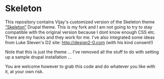 Skeleton
==============

This repository contains Vijay's customized version of the Skeleton theme [“Skeleton”](http://drupal.org/project/skeletontheme) Drupal theme. This is my fork and I am not going to try to stay compatible with the original version because I dont know enough CSS etc. There are my hacks and they work for me. I've also integrated some ideas from Luke Steven's D2 site: http://design2-0.com (with his kind consent!)

Note that this is just the theme ... I've removed all the stuff to do with setting up a sample drupal installation ...

You are welcome however to grab this code and do whatever you like with it, at your own risk.

